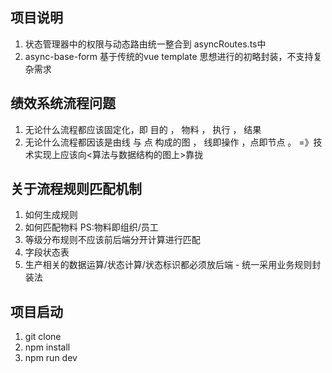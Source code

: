 ## 项目说明

1. 状态管理器中的权限与动态路由统一整合到 asyncRoutes.ts中
2. async-base-form 基于传统的vue template 思想进行的初略封装，不支持复杂需求

## 绩效系统流程问题

1. 无论什么流程都应该固定化，即 目的 ， 物料 ， 执行 ， 结果
2. 无论什么流程都因该是由线 与 点 构成的图 ， 线即操作 ，点即节点 。 =》技术实现上应该向<算法与数据结构的图上>靠拢

## 关于流程规则匹配机制

1. 如何生成规则
2. 如何匹配物料 PS:物料即组织/员工
3. 等级分布规则不应该前后端分开计算进行匹配
4. 字段状态表
5. 生产相关的数据运算/状态计算/状态标识都必须放后端 - 统一采用业务规则封装法

## 项目启动

1. git clone
2. npm install
3. npm run dev
